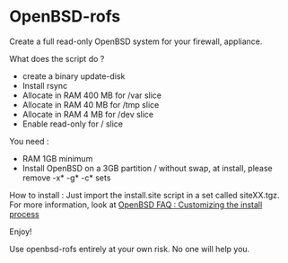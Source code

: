 # OpenBSD-rofs
Create a full read-only OpenBSD system for your firewall, appliance.

What does the script do ?
- create a binary update-disk
- Install rsync
- Allocate in RAM 400 MB for /var slice
- Allocate in RAM 40 MB for /tmp slice
- Allocate in RAM 4 MB for /dev slice
- Enable read-only for / slice

You need :
- RAM 1GB minimum
- Install OpenBSD on a 3GB partition / without swap, at install, please remove -x* -g* -c* sets

How to install :
Just import the install.site script in a set called siteXX.tgz.
For more information, look at <a href="https://www.openbsd.org/faq/faq4.html#site">OpenBSD FAQ : Customizing the install process</a>

Enjoy!

Use openbsd-rofs entirely at your own risk. No one will help you.
